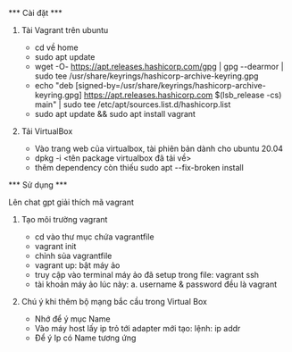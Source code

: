 *** Cài đặt ***

1. Tài Vagrant trên ubuntu

    * cd về home
    * sudo apt update
    * wget -O- https://apt.releases.hashicorp.com/gpg | gpg --dearmor | sudo tee /usr/share/keyrings/hashicorp-archive-keyring.gpg
    * echo "deb [signed-by=/usr/share/keyrings/hashicorp-archive-keyring.gpg] https://apt.releases.hashicorp.com $(lsb_release -cs) main" | sudo tee /etc/apt/sources.list.d/hashicorp.list
    * sudo apt update && sudo apt install vagrant

2. Tải VirtualBox

    * Vào trang web của virtualbox, tài phiên bản dành cho ubuntu 20.04
    * dpkg -i <tên package virtualbox đã tải về>
    * thêm dependency còn thiếu sudo apt --fix-broken install

*** Sử dụng ***

Lên chat gpt giải thích mã vagrant

1. Tạo môi trường vagrant

    * cd vào thư mục chứa vagrantfile
    * vagrant init
    * chỉnh sủa vagrantfile
    * vagrant up: bật máy ảo
    * truy cập vào terminal máy ảo đã setup trong file: vagrant ssh
    * tài khoản máy ảo lúc này:
        a. username & password đều là vagrant

2. Chú ý khi thêm bộ mạng bắc cầu trong Virtual Box

    * Nhớ để ý mục Name
    * Vào máy host lấy ip trỏ tới adapter mới tạo: lệnh: ip addr
    * Để ý Ip có Name tương ứng